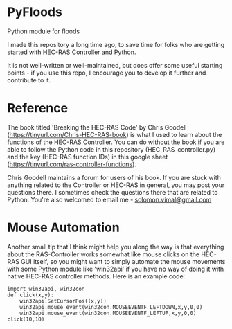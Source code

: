 # PyFloods
Python module for floods

I made this repository a long time ago, to save time for folks who are getting started with HEC-RAS Controller and Python. 

It is not well-written or well-maintained, but does offer some useful starting points - if you use this repo, I encourage you to develop it further and contribute to it.

# Reference
The book titled 'Breaking the HEC-RAS Code' by Chris Goodell (https://tinyurl.com/Chris-HEC-RAS-book) is what I used to learn about the functions of the HEC-RAS Controller. You can do without the book if you are able to follow the Python code in this repository (HEC_RAS_controller.py) and the key (HEC-RAS function IDs) in this google sheet (https://tinyurl.com/ras-controller-functions). 

Chris Goodell maintains a forum for users of his book. If you are stuck with anything related to the Controller or HEC-RAS in general, you may post your questions there. I sometimes check the questions there that are related to Python. You're also welcomed to email me - solomon.vimal@gmail.com


# Mouse Automation

Another small tip that I think might help you along the way is that everything about the RAS-Controller works somewhat like mouse clicks on the HEC-RAS GUI itself, so you might want to simply automate the mouse movements with some Python module like 'win32api' if you have no way of doing it with native HEC-RAS controller methods. Here is an example code:


    import win32api, win32con 
    def click(x,y): 
        win32api.SetCursorPos((x,y)) 
        win32api.mouse_event(win32con.MOUSEEVENTF_LEFTDOWN,x,y,0,0) 
        win32api.mouse_event(win32con.MOUSEEVENTF_LEFTUP,x,y,0,0) 
    click(10,10)
